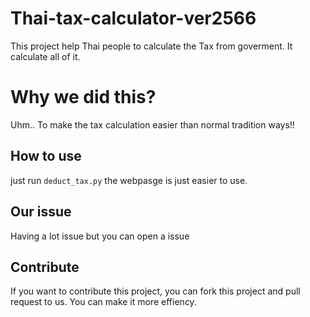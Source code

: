# Thai-tax-calculator-ver2566
This project help Thai people to calculate the Tax from goverment. It calculate all of it.

# Why we did this?
Uhm.. To make the tax calculation easier than normal tradition ways!!

## How to use
just run ```deduct_tax.py```
the webpasge is just easier to use.

## Our issue
Having  a lot issue but you can open a issue

## Contribute
If you want to contribute this project, you can fork this project and pull request to us. You can make it more effiency.
